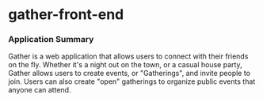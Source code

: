 # gather-front-end

### Application Summary
Gather is a web application that allows users to connect with their friends on the fly. Whether it's a night out on the town, or a casual house party, Gather allows users to create events, or "Gatherings", and invite people to join. Users can also create "open" gatherings to organize public events that anyone can attend.
